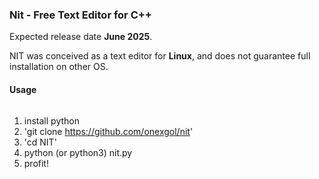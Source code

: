 ### **Nit - Free Text Editor for C++**

Expected release date **June 2025**. 

NIT was conceived as a text editor for **Linux**, and does not guarantee full installation on other OS.

#### **Usage**

######

1.  install python
2.  'git clone https://github.com/onexgol/nit'
3.  'cd NIT'
4.  python (or python3) nit.py
5.  profit!
